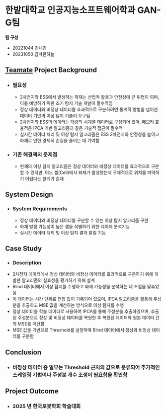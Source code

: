 # 한밭대학교 인공지능소프트웨어학과 GAN-G팀

**팀 구성**
- 20221044 김내경 
- 20231050 김파란하늘

## <u>Teamate</u> Project Background
- ### 필요성
  - 2차전지와 ESS에서 발생하는 화재는 산업적 활용과 안전성에 큰 위협이 되며, 이를 예방하기 위한 조기 탐지 기술 개발이 필수적임
  - 정상 데이터와 비정상 데이터를 효과적으로 구분하려면 통계적 방법을 넘어선 데이터 기반의 이상 탐지 기술이 요구됨
  -  2차전지와 ESS의 데이터는 대량의 시계열 데이터로 구성되어 있어, 메모리 효율적은 IPCA 기반 알고리즘과 같은 기술적 접근이 필수적
  -  실시간 데이터 처리 및 이상 탐지 알고리즘은 ESS 2차전지와 안정성을 높이고 화재로 인한 경제적 손실을 줄이는 데 기여함
- ### 기존 해결책의 문제점
  - 현재의 이상 탐지 알고리즘은 정상 데이터와 비정상 데이터를 효과적으로 구분할 수 있지만, 어느 셀(Cell)에서 화재가 발생했는지 구체적으로 위치를 파악하기 어렵다는 한계가 존재
  
## System Design
  - ### System Requirements
    - 정상 데이터와 비정상 데이터를 구분할 수 있는 이상 탐지 알고리즘 구현
    - 화재 발생 가능성이 높은 셀을 식별하기 위한 데이터 분석기능
    - 실시간 데이터 처리 및 이상 탐지 결과 알림 기능
    
## Case Study
  - ### Description
  - 2차전지 데이터에서 정상 데이터와 비정상 데이터를 효과적으로 구분하기 위해 개발한 알고리즘의 실효성을 평가하기 위해 설계
  - Blind 데이터에서 이상 탐지를 수행하고 화재 가능성을 분석하는 데 초점을 맞추었음
  - 이 데이터는 시간 단위로 전압 값이 기록되어 있으며, IPCA 알고리즘을 활용해 주성분을 추출하고 MSE 값을 계산하는 방식으로 이상 탐지를 수행
  - 정상 데이터를 학습 데이터로 사용하여 IPCA를 통해 주성분을 추출하였으며, 추출된 주성분으로 정상 및 비정상 데이터를 복원한 후 복원된 데이터와 원본 데이터 간의 MSE를 계산함
  - MSE 값을 기반으로 Threshold를 설정하여 Blind 데이터에서 정상과 비정상 데이터를 구분함
  
## Conclusion
  - ### 비정상 데이터 중 일부는 Threshold 근처의 값으로 분류되어 추가적인 스케일링 기법이나 주성분 개수 조정이 필요함을 확인함
  
## Project Outcome
- ### 2025 년 한국로봇학회 학술대회 

